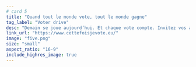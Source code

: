 ```yaml
---
# card 5
title: "Quand tout le monde vote, tout le monde gagne"
tag_label: "Voter drive"
desc: "Demain se joue aujourd’hui. Et chaque vote compte. Invitez vos amis et votre famille partout en Europe à voter."
link_url: "https://www.cettefoisjevote.eu/"
image: "five.png"
size: "small"
aspect_ratio: "16-9"
include_highres_image: true
---
```

